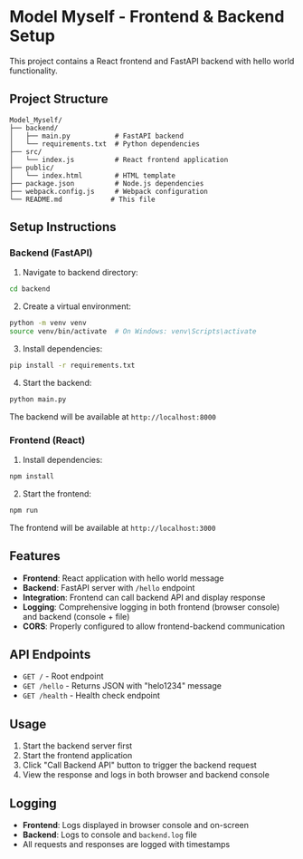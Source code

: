 # Model Myself - Frontend & Backend Setup

This project contains a React frontend and FastAPI backend with hello world functionality.

## Project Structure

```
Model_Myself/
├── backend/
│   ├── main.py           # FastAPI backend
│   └── requirements.txt  # Python dependencies
├── src/
│   └── index.js          # React frontend application
├── public/
│   └── index.html        # HTML template
├── package.json          # Node.js dependencies
├── webpack.config.js     # Webpack configuration
└── README.md            # This file
```

## Setup Instructions

### Backend (FastAPI)

1. Navigate to backend directory:
```bash
cd backend
```

2. Create a virtual environment:
```bash
python -m venv venv
source venv/bin/activate  # On Windows: venv\Scripts\activate
```

3. Install dependencies:
```bash
pip install -r requirements.txt
```

4. Start the backend:
```bash
python main.py
```

The backend will be available at `http://localhost:8000`

### Frontend (React)

1. Install dependencies:
```bash
npm install
```

2. Start the frontend:
```bash
npm run
```

The frontend will be available at `http://localhost:3000`

## Features

- **Frontend**: React application with hello world message
- **Backend**: FastAPI server with `/hello` endpoint
- **Integration**: Frontend can call backend API and display response
- **Logging**: Comprehensive logging in both frontend (browser console) and backend (console + file)
- **CORS**: Properly configured to allow frontend-backend communication

## API Endpoints

- `GET /` - Root endpoint
- `GET /hello` - Returns JSON with "helo1234" message
- `GET /health` - Health check endpoint

## Usage

1. Start the backend server first
2. Start the frontend application
3. Click "Call Backend API" button to trigger the backend request
4. View the response and logs in both browser and backend console

## Logging

- **Frontend**: Logs displayed in browser console and on-screen
- **Backend**: Logs to console and `backend.log` file
- All requests and responses are logged with timestamps 